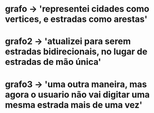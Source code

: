 # grafo -> 'representei cidades como vertices, e estradas como arestas'
# grafo2 -> 'atualizei para serem estradas bidirecionais, no lugar de estradas de mão única'
# grafo3 -> 'uma outra maneira, mas agora o usuario não vai digitar uma mesma estrada mais de uma vez'
